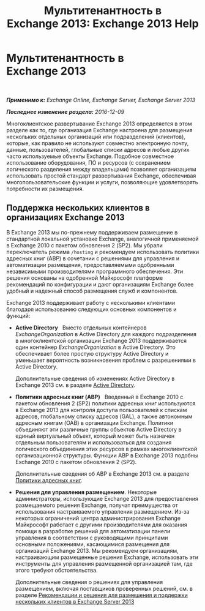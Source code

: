 ﻿---
title: 'Мультитенантность в Exchange 2013: Exchange 2013 Help'
TOCTitle: Мультитенантность в Exchange 2013
ms:assetid: df09257d-dd98-4f59-b830-1818cedda15c
ms:mtpsurl: https://technet.microsoft.com/ru-ru/library/JJ862352(v=EXCHG.150)
ms:contentKeyID: 50556492
ms.date: 04/30/2018
mtps_version: v=EXCHG.150
ms.translationtype: HT
---

# Мультитенантность в Exchange 2013

 

_**Применимо к:** Exchange Online, Exchange Server, Exchange Server 2013_

_**Последнее изменение раздела:** 2016-12-09_

Многоклиентское развертывание Exchange 2013 определяется в этом разделе как то, где организация Exchange настроена для размещения нескольких отдельных организаций или подразделений (клиентов), которые, как правило не используют совместно электронную почту, данные, пользователей, глобальные списки адресов и любые других часто используемые объекты Exchange. Подобное совместное использование оборудования, ПО и ресурсов (с сохранением логического разделения между владельцами) позволяет организациям использовать простой стандарт развертывания Exchange, обеспечивая многопользовательские функции и услуги, позволяющие удовлетворять потребности их размещения.

## Поддержка нескольких клиентов в организациях Exchange 2013

В Exchange 2013 мы по-прежнему поддерживаем размещение в стандартной локальной установке Exchange, аналогичной применяемой в Exchange 2010 с пакетом обновления 2 (SP2). Мы убрали переключатель режима `/hosting` и рекомендуем использовать политики адресных книг (ABP) в сочетании с решениями для управления и автоматизации размещения, предоставляемыми одобренными независимыми производителями программного обеспечения. Эти решения основаны на одобренной Майкрософт платформе рекомендаций по конфигурации и дают организациям Exchange более удобный и надежный способ размещения служб и компонентов.

Exchange 2013 поддерживает работу с несколькими клиентами благодаря использованию следующих основных компонентов и функций:

  - **Active Directory**   Вместо отдельных контейнеров *ExchangeOrganization* в Active Directory для каждого подразделения в многоклиентской организации Exchange 2013 поддерживается один контейнер *ExchangeOrganization* в Active Directory. Это обеспечивает более простую структуру Active Directory и уменьшает вероятность возникновения проблем с разрешениями в Active Directory.
    
    Дополнительные сведения об изменениях Active Directory в Exchange 2013 см. в разделе [Active Directory](active-directory-exchange-2013-help.md).

  - **Политики адресных книг (ABP)**   Введенный в Exchange 2010 с пакетом обновления 2 (SP2) политики адресных книг используются в Exchange 2013 для контроля доступа пользователей к спискам адресов, глобальному списку адресов (GAL), а также автономным адресным книгам (OAB) в организации Exchange. Политики объединяют эти различные группы объектов Active Directory в единый виртуальный объект, который может быть назначен отдельным пользователям и использоваться для создания логического объединения этих ресурсов в рамках многоклиентской организационной структуры. Функции АВР в Exchange 2013 подобны Exchange 2010 с пакетом обновления 2 (SP2).
    
    Дополнительные сведения об ABP в Exchange 2013 см. в разделе [Политики адресных книг](address-book-policies-exchange-2013-help.md).

  - **Решения для управления размещением**. Некоторые администраторы, использующие Exchange 2013 для предоставления размещаемого решения Exchange, получат преимущества от использования настраиваемого управления размещением. Из-за некоторых ограничений центра администрирования Exchange Майкрософт работает с другими производителями для оказания помощи в разработке решений для автоматизации панели управления в соответствии с руководящими принципами основными положениями, касающимися размещения для организаций Exchange 2013. Мы рекомендуем организациям, настраивающим размещенные решения Exchange, использовать эти инструменты для управления размещенной организацией там, где этого требуют обстоятельства.
    
    Дополнительные сведения о решениях для управления размещением, включая поставщиков проверенных решений, см. в разделе [Рекомендации и решения для размещения и поддержки нескольких клиентов в Exchange Server 2013](https://go.microsoft.com/fwlink/?linkid=275036)

